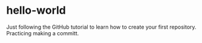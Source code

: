 # hello-world
Just following the GitHub tutorial to learn how to create your first repository. 
Practicing making a committ. 
